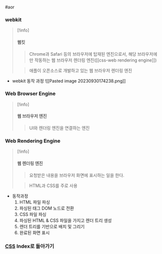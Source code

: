 #aor 
### webkit
>[!info]
>#### 웹킷
>
>>Chrome과 Safari 등의 브라우저에 탑재된 엔진으로서, 해당 브라우저에만 작동하는 웹 브라우저 렌더링 엔진([[css-web rendering engine]])
>
>>애플이 오픈소스로 개발하고 있는 웹 브라우저 렌더링 엔진

- webkit 동작 과정
![[Pasted image 20230930174238.png]]

### Web Browser Engine
>[!info]
>#### 웹 브라우저 엔진
>
>>UI와 렌더링 엔진을 연결하는 엔진

### Web Rendering Engine
>[!info]
>#### 웹 렌더링 엔진
>
>>요청받은 내용을 브라우저 화면에 표시하는 일을 한다.
>
>>HTML과 CSS를 주로 사용

- 동작과정
	1. HTML 파일 파싱
	2. 파싱된 태그 DOM 노드로 전환
	3. CSS 파일 파싱
	4. 파싱된 HTML & CSS 파일을 가지고 렌더 트리 생성
	5. 렌더 트리를 기반으로 배치 및 그리기
	6. 완료된 화면 표시



### [CSS](../../Dev-Index/CSS.md) Index로 돌아가기